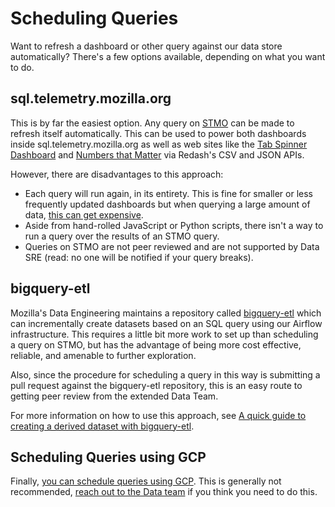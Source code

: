 # Scheduling Queries

Want to refresh a dashboard or other query against our data store automatically? There's a few options available, depending on what you want to do.

<!-- toc -->

## sql.telemetry.mozilla.org

This is by far the easiest option. Any query on [STMO](../tools/stmo.md) can be made to refresh itself automatically. This can be used to power both dashboards inside sql.telemetry.mozilla.org as well as web sites like the [Tab Spinner Dashboard](https://mikeconley.github.io/bug1310250/) and [Numbers that Matter](https://github.com/mozilla/funnel) via Redash's CSV and JSON APIs.

However, there are disadvantages to this approach:

- Each query will run again, in its entirety. This is fine for smaller or less frequently updated dashboards but when querying a large amount of data, [this can get expensive](./bigquery/optimization.md).
- Aside from hand-rolled JavaScript or Python scripts, there isn't a way to run a query over the results of an STMO query.
- Queries on STMO are not peer reviewed and are not supported by Data SRE (read: no one will be notified if your query breaks).

## bigquery-etl

Mozilla's Data Engineering maintains a repository called [bigquery-etl](https://github.com/mozilla/bigquery-etl) which can incrementally create datasets based on an SQL query using our Airflow infrastructure. This requires a little bit more work to set up than scheduling a query on STMO, but has the advantage of being more cost effective, reliable, and amenable to further exploration.

Also, since the procedure for scheduling a query in this way is submitting a pull request against the bigquery-etl repository, this is an easy route to getting peer review from the extended Data Team.

For more information on how to use this approach, see [A quick guide to creating a derived dataset with bigquery-etl](https://mozilla.github.io/bigquery-etl/cookbooks/creating_a_derived_dataset/).

## Scheduling Queries using GCP

Finally, [you can schedule queries using GCP](https://cloud.google.com/bigquery/docs/scheduling-queries). This is generally not recommended, [reach out to the Data team](../concepts/getting_help.md) if you think you need to do this.
